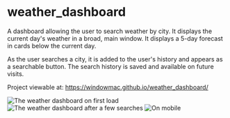# weather_dashboard

A dashboard allowing the user to search weather by city. It displays the current day's weather in a broad, main window. It displays a 5-day forecast in cards below the current day.

As the user searches a city, it is added to the user's history and appears as a searchable button. The search history is saved and available on future visits.

Project viewable at:
https://windowmac.github.io/weather_dashboard/

![The weather dashboard on first load](./assets.weather_dashboard_before.png)
![The weather dashboard after a few searches](./assets.weather_dashboard_after.png)
![On mobile](./assets.weather_dashboard_mobile.png)
